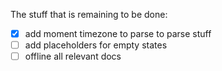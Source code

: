 The stuff that is remaining to be done:
- [x] add moment timezone to parse to parse stuff
- [ ] add placeholders for empty states
- [ ] offline all relevant docs
